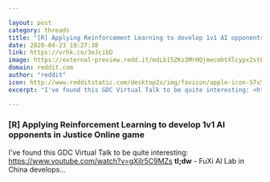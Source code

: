 ```yaml
---

layout: post
category: threads
title: "[R] Applying Reinforcement Learning to develop 1v1 AI opponents in Justice Online game"
date: 2020-04-23 19:27:38
link: https://vrhk.co/3eJcibD
image: https://external-preview.redd.it/mdLb15ZKz3MrHQjmecmbtXlcypx2stEzLfLw76DHiio.jpg?width=480&height=251.308900524&auto=webp&crop=480:251.308900524,smart&s=cc4ba1de14662a140120b3257442476e2007e2bb
domain: reddit.com
author: "reddit"
icon: http://www.redditstatic.com/desktop2x/img/favicon/apple-icon-57x57.png
excerpt: "I've found this GDC Virtual Talk to be quite interesting: <https://www.youtube.com/watch?v=gXilr5C9MZs> **tl;dw** - FuXi AI Lab in China develops..."

---
```


### [R] Applying Reinforcement Learning to develop 1v1 AI opponents in Justice Online game

I've found this GDC Virtual Talk to be quite interesting: <https://www.youtube.com/watch?v=gXilr5C9MZs> **tl;dw** - FuXi AI Lab in China develops...